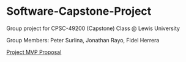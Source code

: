 # Software-Capstone-Project
Group project for CPSC-49200 (Capstone) Class @ Lewis University

Group Members: Peter Surlina, Jonathan Rayo, Fidel Herrera

[Project MVP Proposal](https://github.com/petersurlina/Software-Capstone-Project/blob/main/MVP%20Proposal.docx)
